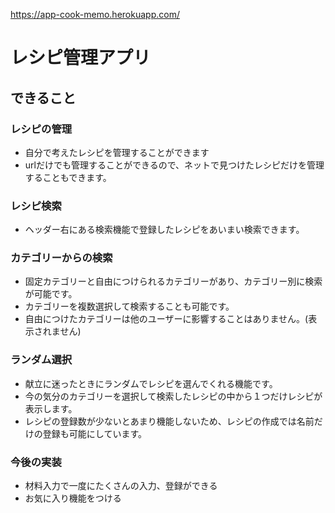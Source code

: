 https://app-cook-memo.herokuapp.com/

# レシピ管理アプリ
## できること
### レシピの管理
- 自分で考えたレシピを管理することができます
- urlだけでも管理することができるので、ネットで見つけたレシピだけを管理することもできます。

### レシピ検索
- ヘッダー右にある検索機能で登録したレシピをあいまい検索できます。

### カテゴリーからの検索
- 固定カテゴリーと自由につけられるカテゴリーがあり、カテゴリー別に検索が可能です。
- カテゴリーを複数選択して検索することも可能です。
- 自由につけたカテゴリーは他のユーザーに影響することはありません。(表示されません)

### ランダム選択
- 献立に迷ったときにランダムでレシピを選んでくれる機能です。
- 今の気分のカテゴリーを選択して検索したレシピの中から１つだけレシピが表示します。
- レシピの登録数が少ないとあまり機能しないため、レシピの作成では名前だけの登録も可能にしています。

### 今後の実装
- 材料入力で一度にたくさんの入力、登録ができる
- お気に入り機能をつける
